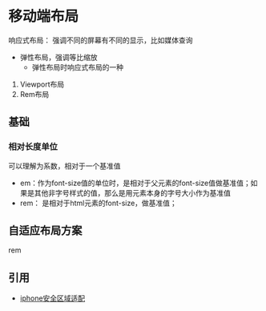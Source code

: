 # 移动端布局

响应式布局： 强调不同的屏幕有不同的显示，比如媒体查询

+ 弹性布局，强调等比缩放
  + 弹性布局时响应式布局的一种

1. Viewport布局
2. Rem布局

## 基础

### 相对长度单位

可以理解为系数，相对于一个基准值

+ em：作为font-size值的单位时，是相对于父元素的font-size值做基准值；如果是其他非字号样式的值，那么是用元素本身的字号大小作为基准值
+ rem： 是相对于html元素的font-size，做基准值；

## 自适应布局方案

rem

## 引用

+ [iphone安全区域适配](https://jelly.jd.com/article/6006b1055b6c6a01506c87fd)
